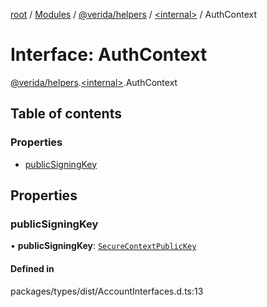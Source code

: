 [root](../README.md) / [Modules](../modules.md) / [@verida/helpers](../modules/verida_helpers.md) / [<internal\>](../modules/verida_helpers._internal_.md) / AuthContext

# Interface: AuthContext

[@verida/helpers](../modules/verida_helpers.md).[<internal\>](../modules/verida_helpers._internal_.md).AuthContext

## Table of contents

### Properties

- [publicSigningKey](verida_helpers._internal_.AuthContext.md#publicsigningkey)

## Properties

### publicSigningKey

• **publicSigningKey**: [`SecureContextPublicKey`](verida_helpers._internal_.SecureContextPublicKey.md)

#### Defined in

packages/types/dist/AccountInterfaces.d.ts:13
